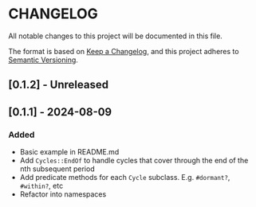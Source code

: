 # CHANGELOG

All notable changes to this project will be documented in this file.

The format is based on [Keep a Changelog](https://keepachangelog.com/en/1.1.0/),
and this project adheres to [Semantic Versioning](https://semver.org/spec/v2.0.0.html).

## [0.1.2] - Unreleased

## [0.1.1] - 2024-08-09

### Added

- Basic example in README.md
- Add `Cycles::EndOf` to handle cycles that cover through the end of the nth
  subsequent period
- Add predicate methods for each `Cycle` subclass. E.g. `#dormant?`, `#within?`, etc
- Refactor into namespaces
